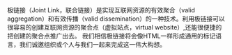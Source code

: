 极链接（Joint Link，联合链接）是实现互联网资源的有效聚合（valid aggregation）和有效传播（valid dissemination）的一种技术。利用极链接可以很容易的创建互联网资源的聚合点（虚拟站点，virtual website）,还能很便捷的把创建的聚合点推广出去。  我们相信极链接将会像HTML一样形成通用的标记语言，我们诚邀组织或个人与我们一起来完成这一伟大构想。
